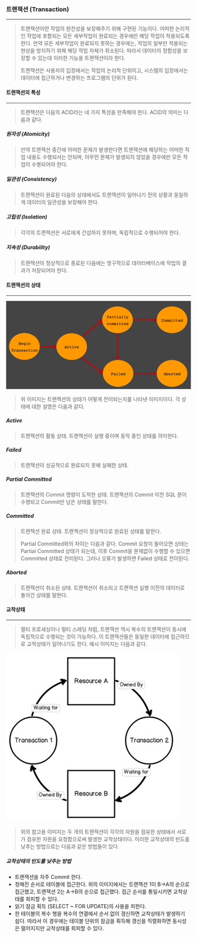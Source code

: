 ### 트랜잭션 (Transaction)

------

> 트랜잭션이란 작업의 완전성을 보장해주기 위해 구현된 기능이다. 어떠한 논리적인 작업에 포함되는 모든 세부작업이 완료되는 경우에만 해당 작업이 적용되도록 한다. 만약 모든 세부작업이 완료되지 못하는 경우에는, 작업의 일부만 적용되는 현상을 방지하기 위해 해당 작업 자체가 취소된다. 따라서 데이터의 정합성을 보장할 수 있는데 이러한 기능을 트랜잭션이라 한다.
>
> 트랜잭션은 사용자의 입장에서는 작업의 논리적 단위이고, 시스템의 입장에서는 데이터에 접근하거나 변경하는 프로그램의 단위가 된다.





#### 트랜잭션의 특성

------

> 트랜잭션은 다음의 ACID라는 네 가지 특성을 만족해야 한다. ACID의 의미는 다음과 같다.

##### 원자성 (Atomicity)

> 만약 트랜잭션 중간에 어떠한 문제가 발생한다면 트랜잭션에 해당하는 어떠한 작업 내용도 수행되서는 안되며, 아무런 문제가 발생되지 않았을 경우에만 모든 작업이 수행되어야 한다.

##### 일관성 (Consistency)

> 트랜잭션이 완료된 다음의 상태에서도 트랜잭션이 일어나기 전의 상황과 동일하게 데이터의 일관성을 보장해야 한다.

##### 고립성 (Isolation)

> 각각의 트랜잭션은 서로에게 간섭하지 못하며, 독립적으로 수행되어야 한다.

##### 지속성 (Durability)

> 트랜잭션이 정상적으로 종료된 다음에는 영구적으로 데이터베이스에 작업의 결과가 저장되어야 한다.





#### 트랜잭션의 상태

------

![example_1](./image/database_3_1.png)

> 위 이미지는 트랜잭션의 상태가 어떻게 전이되는지를 나타낸 이미지이다. 각 상태에 대한 설명은 다음과 같다.

##### Active

> 트랜잭션의 활동 상태. 트랜잭션이 실행 중이며 동작 중인 상태를 의미한다.

##### Failed

> 트랜잭션이 성공적으로 완료되지 못해 실패한 상태.

##### Partial Committed

> 트랜잭션의 Commit 명령이 도착한 상태. 트랜잭션의 Commit 이전 SQL 문이 수행되고 Commit만 남은 상태를 말한다.

##### Committed

> 트랜잭션 완료 상태. 트랜잭션이 정상적으로 완료된 상태를 말한다.
>
> Partial Committed와의 차이는 다음과 같다. Commit 요청이 들어오면 상태는 Partial Committed 상태가 되는데, 이후 Commit을 문제없이 수행할 수 있으면 Committed 상태로 전이된다. 그러나 오류가 발생하면 Failed 상태로 전이된다.

##### Aborted

> 트랜잭션이 취소된 상태. 트랜잭션이 취소되고 트랜잭션 실행 이전의 데이터로 돌아간 상태를 말한다.





#### 교착상태

------

> 멀티 프로세싱이나 멀티 스레딩 처럼, 트랜잭션 역시 복수의 트랜잭션이 동시에 독립적으로 수행되는 것이 가능하다. 이 트랜잭션들은 동일한 데이터에 접근하므로 교착상태가 일어나기도 한다. 예시 이미지는 다음과 같다.

![example_2](./image/database_3_2.png)

> 위의 참고용 이미지는 두 개의 트랜잭션이 각각의 자원을 점유한 상태에서 서로가 점유한 자원을 요청함으로써 발생한 교착상태이다. 이러한 교착상태의 빈도를 낮추는 방법으로는 다음과 같은 방법들이 있다.



##### 교착상태의 빈도를 낮추는 방법

* 트랜잭션을 자주 Commit 한다.
* 정해진 순서로 테이블에 접근한다. 위의 이미지에서는 트랜잭션 1이 B→A의 순으로 접근했고, 트랜잭션 2는 A→B의 순으로 접근했다. 접근 순서를 통일시키면 교착상태를 회피할 수 있다.
* 읽기 잠금 획득 (SELECT ~ FOR UPDATE)의 사용을 피한다.
* 한 테이블의 복수 행을 복수의 연결에서 순서 없이 갱신하면 교착상태가 발생하기 쉽다. 따라서 이 경우에는 테이블 단위의 잠금을 획득해 갱신을 직렬화하면 동시성은 떨어지지만 교착상태를 회피할 수 있다.

